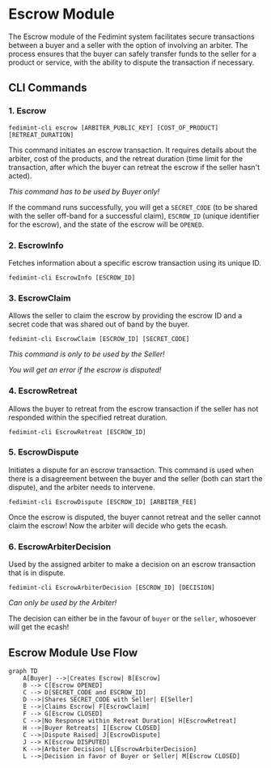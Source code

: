 # Escrow Module

The Escrow module of the Fedimint system facilitates secure transactions between a buyer and a seller with the option of involving an arbiter. The process ensures that the buyer can safely transfer funds to the seller for a product or service, with the ability to dispute the transaction if necessary.

## CLI Commands

### 1. Escrow

`fedimint-cli escrow [ARBITER_PUBLIC_KEY] [COST_OF_PRODUCT] [RETREAT_DURATION]`

This command initiates an escrow transaction. It requires details about the arbiter, cost of the products, and the retreat duration (time limit for the transaction, after which the buyer can retreat the escrow if the seller hasn't acted).

*This command has to be used by Buyer only!*

If the command runs successfully, you will get a `SECRET_CODE` (to be shared with the seller off-band for a successful claim), `ESCROW_ID` (unique identifier for the escrow), and the state of the escrow will be `OPENED`.

### 2. EscrowInfo

Fetches information about a specific escrow transaction using its unique ID.

`fedimint-cli EscrowInfo [ESCROW_ID]`

### 3. EscrowClaim

Allows the seller to claim the escrow by providing the escrow ID and a secret code that was shared out of band by the buyer.

`fedimint-cli EscrowClaim [ESCROW_ID] [SECRET_CODE]`

*This command is only to be used by the Seller!*

*You will get an error if the escrow is disputed!*

### 4. EscrowRetreat

Allows the buyer to retreat from the escrow transaction if the seller has not responded within the specified retreat duration.

`fedimint-cli EscrowRetreat [ESCROW_ID]`

### 5. EscrowDispute

Initiates a dispute for an escrow transaction. This command is used when there is a disagreement between the buyer and the seller (both can start the dispute), and the arbiter needs to intervene.

`fedimint-cli EscrowDispute [ESCROW_ID] [ARBITER_FEE]`

Once the escrow is disputed, the buyer cannot retreat and the seller cannot claim the escrow! Now the arbiter will decide who gets the ecash.

### 6. EscrowArbiterDecision

Used by the assigned arbiter to make a decision on an escrow transaction that is in dispute.

`fedimint-cli EscrowArbiterDecision [ESCROW_ID] [DECISION]`

*Can only be used by the Arbiter!*

The decision can either be in the favour of `buyer` or the `seller`, whosoever will get the ecash!

## Escrow Module Use Flow

```mermaid
graph TD
    A[Buyer] -->|Creates Escrow| B[Escrow]
    B --> C[Escrow OPENED]
    C --> D[SECRET_CODE and ESCROW_ID]
    D -->|Shares SECRET_CODE with Seller| E[Seller]
    E -->|Claims Escrow| F[EscrowClaim]
    F --> G[Escrow CLOSED]
    C -->|No Response within Retreat Duration| H[EscrowRetreat]
    H -->|Buyer Retreats| I[Escrow CLOSED]
    C -->|Dispute Raised| J[EscrowDispute]
    J --> K[Escrow DISPUTED]
    K -->|Arbiter Decision| L[EscrowArbiterDecision]
    L -->|Decision in favor of Buyer or Seller| M[Escrow CLOSED]
```
